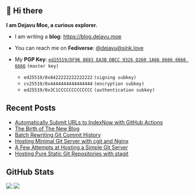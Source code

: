 ## 👋 Hi there

**I am Dejavu Moe, a curious explorer.**

- I am writing a **blog**: https://blog.dejavu.moe
- You can reach me on **Fediverse**: [@dejavu@sink.love](https://@dejavu@sink.love)
- My **PGP Key**: [`ed25519/DF96 8883 EA3B DBCC 9326 D260 1A66 6666 6666 6666`](https://xvo.es/pgp) `(master key)`

  - `ed25519/0x8422222222222222` `(signing subkey)`
  - `cv25519/0x4444444444444444` `(encryption subkey)`
  - `ed25519/0x3C1CCCCCCCCCCCCC` `(authentication subkey)`

## Recent Posts

<!-- BLOG-POST-LIST:START -->
- [Automatically Submit URLs to IndexNow with GitHub Actions](https://blog.dejavu.moe/posts/automatically-submit-urls-to-indexnow-with-github-actions/)
- [The Birth of The New Blog](https://blog.dejavu.moe/posts/the-birth-of-the-new-blog/)
- [Batch Rewriting Git Commit History](https://blog.dejavu.moe/posts/batch-rewriting-git-commit-history/)
- [Hosting Minimal Git Server with cgit and Nginx](https://blog.dejavu.moe/posts/hosting-minimal-git-server-with-cgit/)
- [A Few Attempts at Hosting a Simple Git Server](https://blog.dejavu.moe/posts/try-hosting-simple-git-server/)
- [Hosting Pure Static Git Repositories with stagit](https://blog.dejavu.moe/posts/host-pure-static-git-repository-with-stagit/)
<!-- BLOG-POST-LIST:END -->

## GitHub Stats

![](https://fastly.jsdelivr.net/gh/DejavuMoe/GitHub-Stats@latest/generated/overview.svg)
![](https://fastly.jsdelivr.net/gh/DejavuMoe/GitHub-Stats@latest/generated/languages.svg)
